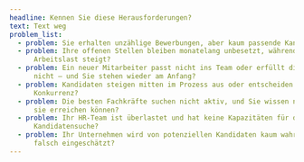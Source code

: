 ```yaml
---
headline: Kennen Sie diese Herausforderungen?
text: Text weg
problem_list:
  - problem: Sie erhalten unzählige Bewerbungen, aber kaum passende Kandidaten?
  - problem: Ihre offenen Stellen bleiben monatelang unbesetzt, während die
      Arbeitslast steigt?
  - problem: Ein neuer Mitarbeiter passt nicht ins Team oder erfüllt die Erwartungen
      nicht – und Sie stehen wieder am Anfang?
  - problem: Kandidaten steigen mitten im Prozess aus oder entscheiden sich für die
      Konkurrenz?
  - problem: Die besten Fachkräfte suchen nicht aktiv, und Sie wissen nicht, wie Sie
      sie erreichen können?
  - problem: Ihr HR-Team ist überlastet und hat keine Kapazitäten für die gezielte
      Kandidatensuche?
  - problem: Ihr Unternehmen wird von potenziellen Kandidaten kaum wahrgenommen oder
      falsch eingeschätzt?
---
```

